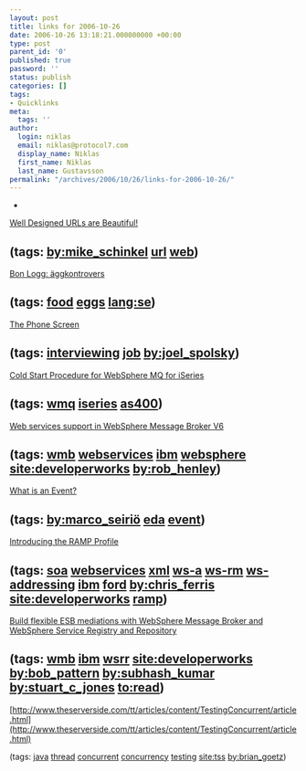 ```yaml
---
layout: post
title: links for 2006-10-26
date: 2006-10-26 13:18:21.000000000 +00:00
type: post
parent_id: '0'
published: true
password: ''
status: publish
categories: []
tags:
- Quicklinks
meta:
  tags: ''
author:
  login: niklas
  email: niklas@protocol7.com
  display_name: Niklas
  first_name: Niklas
  last_name: Gustavsson
permalink: "/archives/2006/10/26/links-for-2006-10-26/"
---
```

- 
[Well Designed URLs are Beautiful!](http://www.mikeschinkel.com/blog/welldesignedurlsarebeautiful.aspx)

(tags: [by:mike\_schinkel](http://del.icio.us/protocol7/by:mike_schinkel) [url](http://del.icio.us/protocol7/url) [web](http://del.icio.us/protocol7/web))
- 
[Bon Logg: äggkontrovers](http://bonlogg.blogspot.com/2006/10/ggkontrovers.html)

(tags: [food](http://del.icio.us/protocol7/food) [eggs](http://del.icio.us/protocol7/eggs) [lang:se](http://del.icio.us/protocol7/lang:se))
- 
[The Phone Screen](http://www.joelonsoftware.com/articles/ThePhoneScreen.html)

(tags: [interviewing](http://del.icio.us/protocol7/interviewing) [job](http://del.icio.us/protocol7/job) [by:joel\_spolsky](http://del.icio.us/protocol7/by:joel_spolsky))
- 
[Cold Start Procedure for WebSphere MQ for iSeries](http://www-1.ibm.com/support/docview.wss?rs=171&context=SSFKSJ&dc=DB520&uid=swg21140850&loc=en_US&cs=UTF-8&lang=en&rss=ct171websphere)

(tags: [wmq](http://del.icio.us/protocol7/wmq) [iseries](http://del.icio.us/protocol7/iseries) [as400](http://del.icio.us/protocol7/as400))
- 
[Web services support in WebSphere Message Broker V6](http://www-128.ibm.com/developerworks/websphere/library/techarticles/0610_henley/0610_henley.html?ca=drs-)

(tags: [wmb](http://del.icio.us/protocol7/wmb) [webservices](http://del.icio.us/protocol7/webservices) [ibm](http://del.icio.us/protocol7/ibm) [websphere](http://del.icio.us/protocol7/websphere) [site:developerworks](http://del.icio.us/protocol7/site:developerworks) [by:rob\_henley](http://del.icio.us/protocol7/by:rob_henley))
- 
[What is an Event?](http://rulecore.com/espblog/?p=139)

(tags: [by:marco\_seiriö](http://del.icio.us/protocol7/by:marco_seiriö) [eda](http://del.icio.us/protocol7/eda) [event](http://del.icio.us/protocol7/event))
- 
[Introducing the RAMP Profile](http://www-128.ibm.com/developerworks/webservices/library/ws-ramppaper.html)

(tags: [soa](http://del.icio.us/protocol7/soa) [webservices](http://del.icio.us/protocol7/webservices) [xml](http://del.icio.us/protocol7/xml) [ws-a](http://del.icio.us/protocol7/ws-a) [ws-rm](http://del.icio.us/protocol7/ws-rm) [ws-addressing](http://del.icio.us/protocol7/ws-addressing) [ibm](http://del.icio.us/protocol7/ibm) [ford](http://del.icio.us/protocol7/ford) [by:chris\_ferris](http://del.icio.us/protocol7/by:chris_ferris) [site:developerworks](http://del.icio.us/protocol7/site:developerworks) [ramp](http://del.icio.us/protocol7/ramp))
- 
[Build flexible ESB mediations with WebSphere Message Broker and WebSphere Service Registry and Repository](http://www-128.ibm.com/developerworks/websphere/library/techarticles/0610_patten/0610_patten.html?ca=drs-)

(tags: [wmb](http://del.icio.us/protocol7/wmb) [ibm](http://del.icio.us/protocol7/ibm) [wsrr](http://del.icio.us/protocol7/wsrr) [site:developerworks](http://del.icio.us/protocol7/site:developerworks) [by:bob\_pattern](http://del.icio.us/protocol7/by:bob_pattern) [by:subhash\_kumar](http://del.icio.us/protocol7/by:subhash_kumar) [by:stuart\_c\_jones](http://del.icio.us/protocol7/by:stuart_c_jones) [to:read](http://del.icio.us/protocol7/to:read))
- 
[http://www.theserverside.com/tt/articles/content/TestingConcurrent/article.html](http://www.theserverside.com/tt/articles/content/TestingConcurrent/article.html)

(tags: [java](http://del.icio.us/protocol7/java) [thread](http://del.icio.us/protocol7/thread) [concurrent](http://del.icio.us/protocol7/concurrent) [concurrency](http://del.icio.us/protocol7/concurrency) [testing](http://del.icio.us/protocol7/testing) [site:tss](http://del.icio.us/protocol7/site:tss) [by:brian\_goetz](http://del.icio.us/protocol7/by:brian_goetz))
